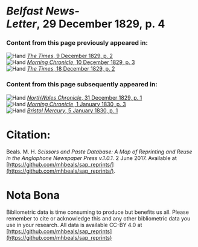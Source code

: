 # *Belfast News-Letter*, 29 December 1829, p. 4  
  
### Content from this page previously appeared in:  
![Hand](http://scissorsandpaste.net/wp-content/uploads/2017/06/smallhandpointer.png) [*The Times*, 9 December 1829, p. 2](https://mhbeals.github.io/sap_html/The-Times/The-Times-9-December-1829-p-2)  
![Hand](http://scissorsandpaste.net/wp-content/uploads/2017/06/smallhandpointer.png) [*Morning Chronicle*, 10 December 1829, p. 3](https://mhbeals.github.io/sap_html/Morning-Chronicle/Morning-Chronicle-10-December-1829-p-3)  
![Hand](http://scissorsandpaste.net/wp-content/uploads/2017/06/smallhandpointer.png) [*The Times*, 18 December 1829, p. 2](https://mhbeals.github.io/sap_html/The-Times/The-Times-18-December-1829-p-2)  
  
### Content from this page subsequently appeared in:  
![Hand](http://scissorsandpaste.net/wp-content/uploads/2017/06/smallhandpointer.png) [*NorthWales Chronicle*, 31 December 1829, p. 1](https://mhbeals.github.io/sap_html/NorthWales-Chronicle/NorthWales-Chronicle-31-December-1829-p-1)  
![Hand](http://scissorsandpaste.net/wp-content/uploads/2017/06/smallhandpointer.png) [*Morning Chronicle*, 1 January 1830, p. 3](https://mhbeals.github.io/sap_html/Morning-Chronicle/Morning-Chronicle-1-January-1830-p-3)  
![Hand](http://scissorsandpaste.net/wp-content/uploads/2017/06/smallhandpointer.png) [*Bristol Mercury*, 5 January 1830, p. 1](https://mhbeals.github.io/sap_html/Bristol-Mercury/Bristol-Mercury-5-January-1830-p-1)  


# Citation: 

Beals. M. H. *Scissors and Paste Database: A Map of Reprinting and Reuse in the Anglophone Newspaper Press v.1.0.1.* 2 June 2017. Available at [https://github.com/mhbeals/sap_reprints/](https://github.com/mhbeals/sap_reprints/). 

# Nota Bona

Bibliometric data is time consuming to produce but benefits us all. Please remember to cite or acknowledge this and any other bibliometric data you use in your research. All data is available CC-BY 4.0 at [https://github.com/mhbeals/sap_reprints](https://github.com/mhbeals/sap_reprints)